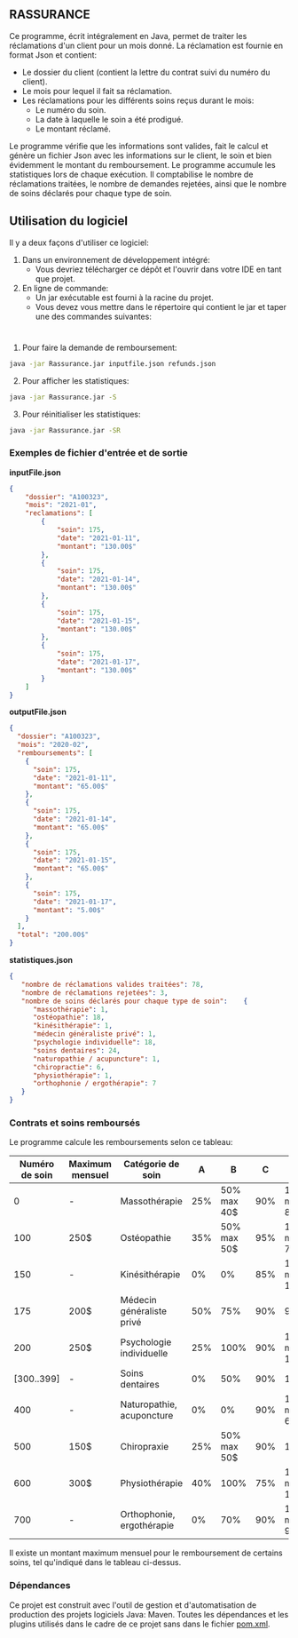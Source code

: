 

## RASSURANCE

Ce programme, écrit intégralement en Java, permet de traiter les réclamations d'un client pour un mois donné.
La réclamation est fournie en format Json et contient:

+ Le dossier du client (contient la lettre du contrat suivi du numéro du client).
+ Le mois pour lequel il fait sa réclamation.
+ Les réclamations pour les différents soins reçus durant le mois:
    - Le numéro du soin.
    - La date à laquelle le soin a été prodigué.
    - Le montant réclamé.

Le programme vérifie que les informations sont valides, fait le calcul et génère un fichier Json avec les informations sur le client, le soin et bien évidemment le montant du remboursement.
Le programme accumule les statistiques lors de chaque exécution. Il comptabilise le nombre de réclamations traitées, le nombre de demandes rejetées, ainsi que le nombre de soins déclarés pour chaque type de soin.

## Utilisation du logiciel
Il y a deux façons d'utiliser ce logiciel:
1.  Dans un environnement de développement intégré:
    + Vous devriez télécharger ce dépôt et l'ouvrir dans votre IDE en tant que projet.
2.  En ligne de commande:
    + Un jar exécutable est fourni à la racine du projet.
    + Vous devez vous mettre dans le répertoire qui contient le jar et taper une des commandes suivantes:
#
1. Pour faire la demande de remboursement:
```bash 
java -jar Rassurance.jar inputfile.json refunds.json
```
2. Pour afficher les statistiques:
```bash 
java -jar Rassurance.jar -S
```
3. Pour réinitialiser les statistiques:
```bash
java -jar Rassurance.jar -SR
```
### Exemples de fichier d'entrée et de sortie

**inputFile.json**

```json
{
    "dossier": "A100323",
    "mois": "2021-01",
    "reclamations": [
        {
            "soin": 175,
            "date": "2021-01-11",
            "montant": "130.00$"
        },
        {
            "soin": 175,
            "date": "2021-01-14",
            "montant": "130.00$"
        },
        {
            "soin": 175,
            "date": "2021-01-15",
            "montant": "130.00$"
        },
        {
            "soin": 175,
            "date": "2021-01-17",
            "montant": "130.00$"
        }
    ]
}
```

**outputFile.json**

```json
{
  "dossier": "A100323",
  "mois": "2020-02",
  "remboursements": [
    {
      "soin": 175,
      "date": "2021-01-11",
      "montant": "65.00$"
    },
    {
      "soin": 175,
      "date": "2021-01-14",
      "montant": "65.00$"
    },
    {
      "soin": 175,
      "date": "2021-01-15",
      "montant": "65.00$"
    },
    {
      "soin": 175,
      "date": "2021-01-17",
      "montant": "5.00$"
    }
  ],
  "total": "200.00$"
}
```

**statistiques.json**

```json
{
   "nombre de réclamations valides traitées": 78,
   "nombre de réclamations rejetées": 3,
   "nombre de soins déclarés pour chaque type de soin":    {
      "massothérapie": 1,
      "ostéopathie": 18,
      "kinésithérapie": 1,
      "médecin généraliste privé": 1,
      "psychologie individuelle": 18,
      "soins dentaires": 24,
      "naturopathie / acupuncture": 1,
      "chiropractie": 6,
      "physiothérapie": 1,
      "orthophonie / ergothérapie": 7
   }
}
```

### Contrats et soins remboursés

Le programme calcule les remboursements selon ce tableau:

| Numéro de soin | Maximum mensuel |     Catégorie de soin     |  A  |       B      |  C  |       D       |       E      |
| -------------- | --------------- | ------------------------- | --- | ------------ | --- | ------------- | ------------ |
|       0        |        -        |       Massothérapie       | 25% |  50% max 40$ | 90% | 100% max  85$ |     15%      |
|      100       |       250$      |        Ostéopathie        | 35% |  50% max 50$ | 95% | 100% max  75$ |     25%      |
|      150       |        -        |       Kinésithérapie      |  0% |       0%     | 85% | 100% max 150$ |     15%      |
|      175       |       200$      | Médecin généraliste privé | 50% |      75%     | 90% |      95%      |  25% max 20$ |
|      200       |       250$      |  Psychologie individuelle | 25% |     100%     | 90% | 100% max 100$ |     12%      |
|  \[300..399\]  |        -        |      Soins dentaires      |  0% |      50%     | 90% |     100%      |     60%      |
|      400       |        -        | Naturopathie, acuponcture |  0% |       0%     | 90% | 100% max  65$ |  25% max 15$ |
|      500       |       150$      |        Chiropraxie        | 25% |  50% max 50$ | 90% |     100%      |  30% max 20$ |
|      600       |       300$      |       Physiothérapie      | 40% |     100%     | 75% | 100% max 100$ |     15%      |
|      700       |        -        | Orthophonie, ergothérapie |  0% |      70%     | 90% | 100% max  90$ |     22%      |

Il existe un montant maximum mensuel pour le remboursement de certains soins, tel qu'indiqué dans le tableau ci-dessus.

### Dépendances

Ce projet est construit avec l'outil de gestion et d'automatisation de production des projets logiciels Java: Maven.
Toutes les dépendances et les plugins utilisés dans le cadre de ce projet sans dans le fichier [pom.xml](https://github.com/Saff-Buraq-Dev/Rassurance/blob/main/pom.xml).




